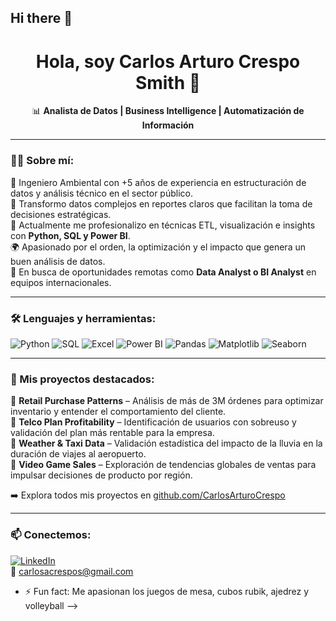 ## Hi there 👋

<h1 align="center">Hola, soy Carlos Arturo Crespo Smith 👋</h1>

<p align="center">
📊 <strong>Analista de Datos | Business Intelligence | Automatización de Información</strong>  
</p>

---

### 👨‍💻 Sobre mí:

🎯 Ingeniero Ambiental con +5 años de experiencia en estructuración de datos y análisis técnico en el sector público.  
🧠 Transformo datos complejos en reportes claros que facilitan la toma de decisiones estratégicas.  
🔁 Actualmente me profesionalizo en técnicas ETL, visualización e insights con **Python, SQL y Power BI**.  
🌍 Apasionado por el orden, la optimización y el impacto que genera un buen análisis de datos.  
📌 En busca de oportunidades remotas como **Data Analyst o BI Analyst** en equipos internacionales.

---

### 🛠 Lenguajes y herramientas:
![Python](https://img.shields.io/badge/Python-3776AB?style=for-the-badge&logo=python&logoColor=white)
![SQL](https://img.shields.io/badge/SQL-336791?style=for-the-badge&logo=postgresql&logoColor=white)
![Excel](https://img.shields.io/badge/Excel-217346?style=for-the-badge&logo=microsoft-excel&logoColor=white)
![Power BI](https://img.shields.io/badge/Power%20BI-F2C811?style=for-the-badge&logo=powerbi&logoColor=black)
![Pandas](https://img.shields.io/badge/Pandas-150458?style=for-the-badge&logo=pandas&logoColor=white)
![Matplotlib](https://img.shields.io/badge/Matplotlib-223344?style=for-the-badge)
![Seaborn](https://img.shields.io/badge/Seaborn-2E2E2E?style=for-the-badge)

---

### 📂 Mis proyectos destacados:
🔹 **Retail Purchase Patterns** – Análisis de más de 3M órdenes para optimizar inventario y entender el comportamiento del cliente.  
🔹 **Telco Plan Profitability** – Identificación de usuarios con sobreuso y validación del plan más rentable para la empresa.  
🔹 **Weather & Taxi Data** – Validación estadística del impacto de la lluvia en la duración de viajes al aeropuerto.  
🔹 **Video Game Sales** – Exploración de tendencias globales de ventas para impulsar decisiones de producto por región.

➡️ Explora todos mis proyectos en [github.com/CarlosArturoCrespo](https://github.com/CarlosArturoCrespo)

---

### 📫 Conectemos:
[![LinkedIn](https://img.shields.io/badge/LinkedIn-blue?style=flat-square&logo=linkedin&logoColor=white)](https://www.linkedin.com/in/carlos-arturo-crespo-smith-453728a3)  
📧 carlosacrespos@gmail.com


- ⚡ Fun fact: Me apasionan los juegos de mesa, cubos rubik, ajedrez y volleyball
-->
